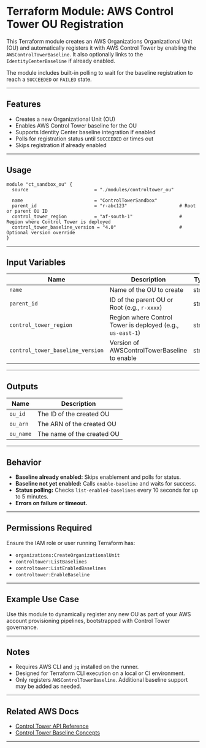# Terraform Module: AWS Control Tower OU Registration

This Terraform module creates an AWS Organizations Organizational Unit (OU) and automatically registers it with AWS Control Tower by enabling the `AWSControlTowerBaseline`. It also optionally links to the `IdentityCenterBaseline` if already enabled.

The module includes built-in polling to wait for the baseline registration to reach a `SUCCEEDED` or `FAILED` state.

---

## Features

- Creates a new Organizational Unit (OU)
- Enables AWS Control Tower baseline for the OU
- Supports Identity Center baseline integration if enabled
- Polls for registration status until `SUCCEEDED` or times out
- Skips registration if already enabled

---

## Usage

```hcl
module "ct_sandbox_ou" {
  source                        = "./modules/controltower_ou"

  name                          = "ControlTowerSandbox"
  parent_id                     = "r-abc123"                   # Root or parent OU ID
  control_tower_region          = "af-south-1"                 # Region where Control Tower is deployed
  control_tower_baseline_version = "4.0"                       # Optional version override
}
```

---

## Input Variables

| Name                         | Description                                                   | Type   | Default | Required |
|------------------------------|---------------------------------------------------------------|--------|---------|----------|
| `name`                       | Name of the OU to create                                      | string | —       | ✅ Yes   |
| `parent_id`                  | ID of the parent OU or Root (e.g., `r-xxxx`)                  | string | —       | ✅ Yes   |
| `control_tower_region`       | Region where Control Tower is deployed (e.g., `us-east-1`)    | string | —       | ✅ Yes   |
| `control_tower_baseline_version` | Version of AWSControlTowerBaseline to enable             | string | `"4.0"` | ❌ No    |

---

## Outputs

| Name       | Description                      |
|------------|----------------------------------|
| `ou_id`    | The ID of the created OU         |
| `ou_arn`   | The ARN of the created OU        |
| `ou_name`  | The name of the created OU       |

---

## Behavior

- **Baseline already enabled:** Skips enablement and polls for status.
- **Baseline not yet enabled:** Calls `enable-baseline` and waits for success.
- **Status polling:** Checks `list-enabled-baselines` every 10 seconds for up to 5 minutes.
- **Errors on failure or timeout.**

---

## Permissions Required

Ensure the IAM role or user running Terraform has:

- `organizations:CreateOrganizationalUnit`
- `controltower:ListBaselines`
- `controltower:ListEnabledBaselines`
- `controltower:EnableBaseline`

---

## Example Use Case

Use this module to dynamically register any new OU as part of your AWS account provisioning pipelines, bootstrapped with Control Tower governance.

---

## Notes

- Requires AWS CLI and `jq` installed on the runner.
- Designed for Terraform CLI execution on a local or CI environment.
- Only registers `AWSControlTowerBaseline`. Additional baseline support may be added as needed.

---

## Related AWS Docs

- [Control Tower API Reference](https://docs.aws.amazon.com/controltower/latest/APIReference/)
- [Control Tower Baseline Concepts](https://docs.aws.amazon.com/controltower/latest/userguide/baselines.html)

---

